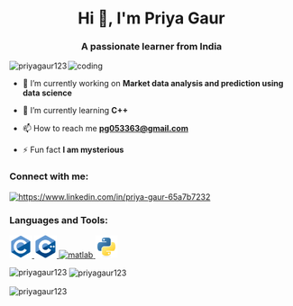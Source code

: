 <h1 align="center">Hi 👋, I'm Priya Gaur</h1>
<h3 align="center">A passionate learner from India</h3>

<img align='right' alt='coding' width='400' src='https://dribbble.com/shots/14437038-Breathe-please-breathe'>

<p align="left"> <img src="https://komarev.com/ghpvc/?username=priyagaur123&label=Profile%20views&color=0e75b6&style=flat" alt="priyagaur123" /> </p>

- 🔭 I’m currently working on **Market data analysis and prediction using data science**

- 🌱 I’m currently learning **C++**

- 📫 How to reach me **pg053363@gmail.com**

- ⚡ Fun fact **I am mysterious**

<h3 align="left">Connect with me:</h3>
<p align="left">
<a href="https://linkedin.com/in/https://www.linkedin.com/in/priya-gaur-65a7b7232" target="blank"><img align="center" src="https://raw.githubusercontent.com/rahuldkjain/github-profile-readme-generator/master/src/images/icons/Social/linked-in-alt.svg" alt="https://www.linkedin.com/in/priya-gaur-65a7b7232" height="30" width="40" /></a>
</p>

<h3 align="left">Languages and Tools:</h3>
<p align="left"> <a href="https://www.cprogramming.com/" target="_blank" rel="noreferrer"> <img src="https://raw.githubusercontent.com/devicons/devicon/master/icons/c/c-original.svg" alt="c" width="40" height="40"/> </a> <a href="https://www.w3schools.com/cpp/" target="_blank" rel="noreferrer"> <img src="https://raw.githubusercontent.com/devicons/devicon/master/icons/cplusplus/cplusplus-original.svg" alt="cplusplus" width="40" height="40"/> </a> <a href="https://www.mathworks.com/" target="_blank" rel="noreferrer"> <img src="https://upload.wikimedia.org/wikipedia/commons/2/21/Matlab_Logo.png" alt="matlab" width="40" height="40"/> </a> <a href="https://www.python.org" target="_blank" rel="noreferrer"> <img src="https://raw.githubusercontent.com/devicons/devicon/master/icons/python/python-original.svg" alt="python" width="40" height="40"/> </a> </p>

<p><img align="left" src="https://github-readme-stats.vercel.app/api/top-langs?username=priyagaur123&show_icons=true&locale=en&layout=compact" alt="priyagaur123" /></p>

<p>&nbsp;<img align="center" src="https://github-readme-stats.vercel.app/api?username=priyagaur123&show_icons=true&locale=en" alt="priyagaur123" /></p>

<p><img align="center" src="https://github-readme-streak-stats.herokuapp.com/?user=priyagaur123&" alt="priyagaur123" /></p>
